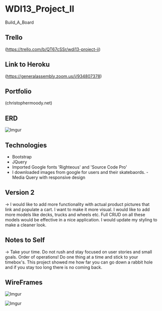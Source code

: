 # WDI13_Project_II
Build_A_Board

## Trello
(https://trello.com/b/QT67cSSr/wdi13-project-ii)

## Link to Heroku
(https://generalassembly.zoom.us/j/934807378)

## Portfolio
(christophermoody.net)

## ERD
![Imgur](https://i.imgur.com/ISDF0FR.png)

## Technologies
- Bootstrap
- JQuery
- Imported Google fonts 'Righteous' and 'Source Code Pro'
- I downloaded images from google for users and their skatebaords.
-Media Query with responsive design

## Version 2 
-> I would like to add more functionality with actual product pictures that link and populate a cart. I want to make it more visual. I would like to add more models like decks, trucks and wheels etc. Full CRUD on all these models would be effective in a nice application. I would update my styling to make a cleaner look.   

## Notes to Self
-> Take your time. Do not rush and stay focused on user stories and small goals. Order of operations! Do one thing at a time and stick to your timebox's. This project showed me how far you can go down a rabbit hole and if you stay too long there is no coming back. 

## WireFrames

![Imgur](https://i.imgur.com/ljtVKrWb.jpg)

![Imgur](https://i.imgur.com/ZemUW8ib.jpg)
